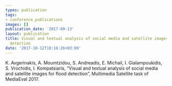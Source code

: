 ```yaml
---
types: publication
tags:
- conference_publications
images: []
publication_date: '2017-09-13'
layout: publication
title: Visual and textual analysis of social media and satellite images for flood
  detection
date: '2017-10-12T18:16:26+03:00'
---
```

<p>K. Avgerinakis, A. Moumtzidou, S. Andreadis, E. Michail, I. Gialampoukidis, S. Vrochidis, I. Kompatsiaris, “Visual and textual analysis of social media and satellite images for flood detection”, Multimedia Satellite task of MediaEval 2017.</p>
